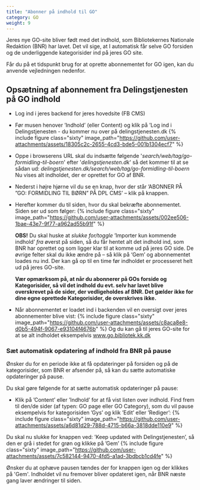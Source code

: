 ```yaml
---
title: "Abonner på indhold til GO"
category: GO
weight: 9
---
```


Jeres nye GO-site bliver født med det indhold, som Bibliotekernes Nationale Redaktion (BNR) har lavet. Det vil sige, at I automatisk får selve GO forsiden og de underliggende kategorisider ind på jeres GO site. 

Får du på et tidspunkt brug for at oprette abonnementet for GO igen, kan du anvende vejledningen nedenfor.

## Opsætning af abonnement fra Delingstjenesten på GO indhold
- Log ind i jeres backend for jeres hovedsite (FB CMS)
- Før musen henover ’Indhold’ (eller Content) og klik på ’Log ind i Delingstjenesten - du kommer nu over på delingstjenesten.dk
  {% include figure class="sixty" image_path="https://github.com/user-attachments/assets/18305c2c-2655-4cd3-bde5-001b1304ecf7" %}

- Oppe i browserens URL skal du indsætte følgende '*search/web/tag/go-formidling-til-boern*' efter '*delingstjenesten.dk*' så det kommer til at se sådan ud: *delingstjenesten.dk/search/web/tag/go-formidling-til-boern* Nu vises alt indholdet, der er oprettet for GO af BNR. 
- Nederst i højre hjørne vil du se en knap, hvor der står ’ABONNER PÅ ”GO: FORMIDLING TIL BØRN” PÅ DPL CMS’ – klik på knappen. 
- Herefter kommer du til siden, hvor du skal bekræfte abonnementet. Siden ser ud som følger:
  {% include figure class="sixty" image_path="https://github.com/user-attachments/assets/002ee506-1bae-43e7-9f77-a962ad55b91f" %}

  **OBS!** Du skal huske at *slukke for/toggle* ’Importer kun kommende indhold’ *fra* øverst på siden, så du får hentet alt det indhold ind, som BNR har oprettet og som ligger klar til at komme ud på jeres GO side. 
De øvrige felter skal du ikke ændre på – så klik på ‘Gem’ og abonnementet loades nu ind. Der kan gå op til en time før indholdet er processeret helt ud på jeres GO-site. 

  **Vær opmærksom på, at når du abonnerer på GOs forside og Kategorisider, så vil det indhold du evt. selv har lavet blive overskrevet på de sider, der vedligeholdes af BNR. Det gælder ikke for dine egne oprettede Kategorisider, de overskrives ikke.** 

- Når abonnementet er loadet ind i backenden vil en oversigt over jeres abonnementer blive vist:
  {% include figure class="sixty" image_path="https://github.com/user-attachments/assets/c8aca8e8-d0b5-494f-9067-e93104f4676b" %}
Og du kan gå til jeres GO-site for at se alt indholdet eksempelvis www.go.bibliotek.kk.dk



### Sæt automatisk opdatering af indhold fra BNR på pause 
Ønsker du for en periode ikke at få opdateringer på forsiden og på de kategorisider, som BNR er afsender på, så kan du sætte automatiske opdateringer på pause. 

Du skal gøre følgende for at sætte automatisk opdateringer på pause: 
-	Klik på ’Content’ eller ’Indhold’ for at få vist listen over indhold. Find frem til den/de sider (af typen: GO page eller GO Category), som du vil pause eksempelvis for kategorisiden ’Gys’ og klik ’Edit’ eller ’Rediger’:
  {% include figure class="sixty" image_path="https://github.com/user-attachments/assets/a6d81d29-788d-4715-b66a-3818dde110e9" %}

  Du skal nu slukke for knappen ved: ’Keep updated with Delingstjenesten’, så den er grå i stedet for grøn og klikke på ’Gem’
 	{% include figure class="sixty" image_path="https://github.com/user-attachments/assets/7c582144-9470-4fd5-a1ad-3bdbcb1cd4fe" %}

  Ønsker du at ophæve pausen tændes der for knappen igen og der klikkes på 'Gem'. Indholdet vil nu fremover bliver opdateret igen, når BNR næste gang laver ændringer til siden.



